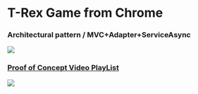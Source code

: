 # T-Rex Game from Chrome

### Architectural pattern / MVC+Adapter+ServiceAsync

![](https://github.com/vicboma1/T-Rex-Game/blob/master/img/MVC.png)


### [Proof of Concept Video PlayList](https://www.youtube.com/playlist?list=PLNph7ndeSqE8BdtURZZJG-B1l7MJzHYAJ)

[![](https://github.com/vicboma1/T-Rex-Game/blob/master/gif/T-Rex.gif)](https://www.youtube.com/playlist?list=PLNph7ndeSqE8BdtURZZJG-B1l7MJzHYAJ)
